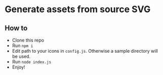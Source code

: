 # Generate assets from source SVG

## How to

- Clone this repo
- Run `npm i`
- Edit path to your icons in `config.js`. Otherwise a sample directory will be used.
- Run `node index.js`
- Enjoy!

